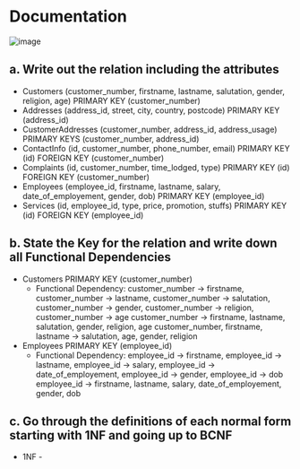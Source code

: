 # Documentation

![image](https://user-images.githubusercontent.com/40719064/144928307-c3d335ac-6967-4670-836e-1cf7fe2af589.png)


## a. Write out the relation including the attributes

- Customers (customer_number, firstname, lastname, salutation, gender, religion, age) PRIMARY KEY (customer_number)
- Addresses (address_id, street, city, country, postcode) PRIMARY KEY (address_id)
- CustomerAddresses (customer_number, address_id, address_usage) PRIMARY KEYS (customer_number, address_id)
- ContactInfo (id, customer_number, phone_number, email) PRIMARY KEY (id) FOREIGN KEY (customer_number)
- Complaints (id, customer_number, time_lodged, type) PRIMARY KEY (id) FOREIGN KEY (customer_number)
- Employees (employee_id, firstname, lastname, salary, date_of_employement, gender, dob) PRIMARY KEY (employee_id)
- Services (id, employee_id, type, price, promotion, stuffs) PRIMARY KEY (id) FOREIGN KEY (employee_id)

## b. State the Key for the relation and write down all Functional Dependencies
- Customers PRIMARY KEY (customer_number)
    - Functional Dependency: customer_number → firstname, customer_number → lastname, customer_number → salutation, customer_number → gender, customer_number →   religion, customer_number → age
                            customer_number → firstname, lastname, salutation, gender, religion, age
                            customer_number, firstname, lastname → salutation, age, gender, religion
- Employees PRIMARY KEY (employee_id)
    - Functional Dependency: employee_id → firstname, employee_id → lastname, employee_id → salary, employee_id → date_of_employement, employee_id → gender, employee_id → dob
                            employee_id → firstname, lastname, salary, date_of_employement, gender, dob

## c. Go through the definitions of each normal form starting with 1NF and going up to BCNF
- 1NF - 

